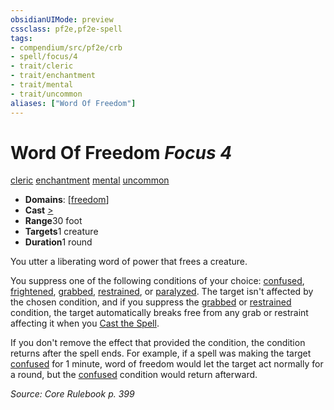 ```yaml
---
obsidianUIMode: preview
cssclass: pf2e,pf2e-spell
tags:
- compendium/src/pf2e/crb
- spell/focus/4
- trait/cleric
- trait/enchantment
- trait/mental
- trait/uncommon
aliases: ["Word Of Freedom"]
---
```

# Word Of Freedom *Focus 4*   
[cleric](/rules/traits/cleric.md)  [enchantment](/rules/traits/enchantment.md)  [mental](/rules/traits/mental.md)  [uncommon](/rules/traits/uncommon.md)  

- **Domains**: [[freedom](/compendium/setting/domains.md#Freedom)]
- **Cast** [>](/rules/core-rulebook/chapter-9-playing-the-game.md#Actions "Single Action") 
- **Range**30 foot
- **Targets**1 creature
- **Duration**1 round

You utter a liberating word of power that frees a creature.

You suppress one of the following conditions of your choice: [confused](/rules/conditions.md#Confused), [frightened](/rules/conditions.md#Frightened), [grabbed](/rules/conditions.md#Grabbed), [restrained](/rules/conditions.md#Restrained), or [paralyzed](/rules/conditions.md#Paralyzed). The target isn't affected by the chosen condition, and if you suppress the [grabbed](/rules/conditions.md#Grabbed) or [restrained](/rules/conditions.md#Restrained) condition, the target automatically breaks free from any grab or restraint affecting it when you [Cast the Spell](/rules/actions/cast-a-spell.md).

If you don't remove the effect that provided the condition, the condition returns after the spell ends. For example, if a spell was making the target [confused](/rules/conditions.md#Confused) for 1 minute, word of freedom would let the target act normally for a round, but the [confused](/rules/conditions.md#Confused) condition would return afterward.

*Source: Core Rulebook p. 399*
